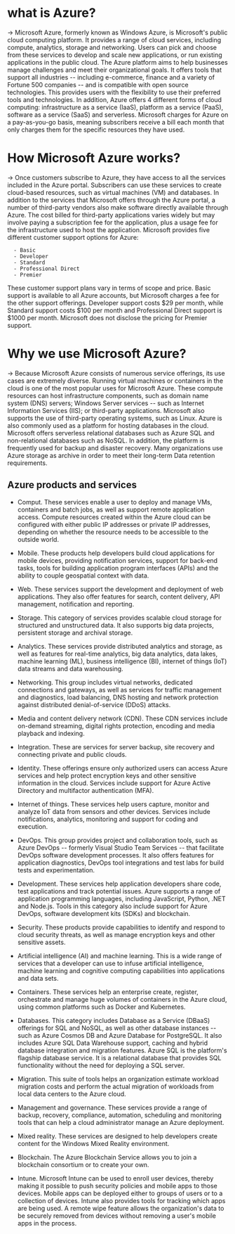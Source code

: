 # what is Azure? 
-> Microsoft Azure, formerly known as Windows Azure, is Microsoft's public cloud computing platform. It provides a range of cloud services, including compute, analytics, storage and networking. Users can pick and choose from these services to develop and scale new applications, or run existing applications in the public cloud.
   The Azure platform aims to help businesses manage challenges and meet their organizational goals. It offers tools that support all industries -- including e-commerce, finance and a variety of Fortune 500 companies -- and is compatible with open source technologies. This provides users with the flexibility to use their preferred tools and technologies. In addition, Azure offers 4 different forms of cloud computing: infrastructure as a service (IaaS), platform as a service (PaaS), software as a service (SaaS) and serverless.
   Microsoft charges for Azure on a pay-as-you-go basis, meaning subscribers receive a bill each month that only charges them for the specific resources they have used.
   
   
# How Microsoft Azure works?
->  Once customers subscribe to Azure, they have access to all the services included in the Azure portal. Subscribers can use these services to create cloud-based resources, such as virtual machines (VM) and databases.
    In addition to the services that Microsoft offers through the Azure portal, a number of third-party vendors also make software directly available through Azure. The cost billed for third-party applications varies widely but may involve paying a subscription fee for the application, plus a usage fee for the infrastructure used to host the application.
    Microsoft provides five different customer support options for Azure:

      - Basic
      - Developer
      - Standard
      - Professional Direct
      - Premier
These customer support plans vary in terms of scope and price. Basic support is available to all Azure accounts, but Microsoft charges a fee for the other support offerings. Developer support costs $29 per month, while Standard support costs $100 per month and Professional Direct support is $1000 per month. Microsoft does not disclose the pricing for Premier support.

# Why we use Microsoft Azure? 
-> Because Microsoft Azure consists of numerous service offerings, its use cases are extremely diverse. Running virtual machines or containers in the cloud is one of the most popular uses for Microsoft Azure. These compute resources can host infrastructure components, such as domain name system (DNS) servers; Windows Server services -- such as Internet Information Services (IIS); or third-party applications. Microsoft also supports the use of third-party operating systems, such as Linux.
Azure is also commonly used as a platform for hosting databases in the cloud. Microsoft offers serverless relational databases such as Azure SQL and non-relational databases such as NoSQL.
In addition, the platform is frequently used for backup and disaster recovery. Many organizations use Azure storage as archive in order to meet their long-term Data retention requirements.

 ## Azure products and services

   - Comput.
      These services enable a user to deploy and manage VMs, containers and batch jobs, as well as support remote application access. Compute resources created within the Azure cloud can be configured with either public IP addresses or private IP addresses, depending on whether the resource needs to be accessible to the outside world.

   - Mobile.
       These products help developers build cloud applications for mobile devices, providing notification services, support for back-end tasks, tools for building application program interfaces (APIs) and the ability to couple geospatial context with data.

   - Web.
       These services support the development and deployment of web applications. They also offer features for search, content delivery, API management, notification and reporting.

   - Storage.
       This category of services provides scalable cloud storage for structured and unstructured data. It also supports big data projects, persistent storage and archival storage.

   - Analytics. 
       These services provide distributed analytics and storage, as well as features for real-time analytics, big data analytics, data lakes, machine learning (ML), business intelligence (BI), internet of things (IoT) data streams and data warehousing.

   - Networking.
        This group includes virtual networks, dedicated connections and gateways, as well as services for traffic management and diagnostics, load balancing, DNS hosting and network protection against distributed denial-of-service (DDoS) attacks.

   - Media and content delivery network (CDN).
        These CDN services include on-demand streaming, digital rights protection, encoding and media playback and indexing.

   - Integration.
        These are services for server backup, site recovery and connecting private and public clouds.

   - Identity. 
        These offerings ensure only authorized users can access Azure services and help protect encryption keys and other sensitive information in the cloud. Services include support for Azure Active Directory and multifactor authentication (MFA).

   - Internet of things.
       These services help users capture, monitor and analyze IoT data from sensors and other devices. Services include notifications, analytics, monitoring and support for coding and execution.

   - DevOps.
       This group provides project and collaboration tools, such as Azure DevOps -- formerly Visual Studio Team Services -- that facilitate DevOps software development processes. It also offers features for application diagnostics, DevOps tool integrations and test labs for build tests and experimentation.

   - Development.
       These services help application developers share code, test applications and track potential issues. Azure supports a range of application programming languages, including JavaScript, Python, .NET and Node.js. Tools in this category also include support for Azure DevOps, software development kits (SDKs) and blockchain.

   - Security.
       These products provide capabilities to identify and respond to cloud security threats, as well as manage encryption keys and other sensitive assets.

   - Artificial intelligence (AI) and machine learning.
       This is a wide range of services that a developer can use to infuse artificial intelligence, machine learning and cognitive computing capabilities into applications and data sets.

   - Containers.
      These services help an enterprise create, register, orchestrate and manage huge volumes of containers in the Azure cloud, using common platforms such as Docker and Kubernetes.

   - Databases.
       This category includes Database as a Service (DBaaS) offerings for SQL and NoSQL, as well as other database instances -- such as Azure Cosmos DB and Azure Database for PostgreSQL. It also includes Azure SQL Data Warehouse support, caching and hybrid database integration and migration features. Azure SQL is the platform's flagship database service. It is a relational database that provides SQL functionality without the need for deploying a SQL server.

   - Migration. 
       This suite of tools helps an organization estimate workload migration costs and perform the actual migration of workloads from local data centers to the Azure cloud.

   - Management and governance. 
        These services provide a range of backup, recovery, compliance, automation, scheduling and monitoring tools that can help a cloud administrator manage an Azure deployment.

   - Mixed reality.
        These services are designed to help developers create content for the Windows Mixed Reality environment.

   - Blockchain.
        The Azure Blockchain Service allows you to join a blockchain consortium or to create your own.

   - Intune.
           Microsoft Intune can be used to enroll user devices, thereby making it possible to push security policies and mobile apps to those devices. Mobile apps can be deployed either to groups of users or to a collection of devices. Intune also provides tools for tracking which apps are being used. A remote wipe feature allows the organization's data to be securely removed from devices without removing a user's mobile apps in the process.
